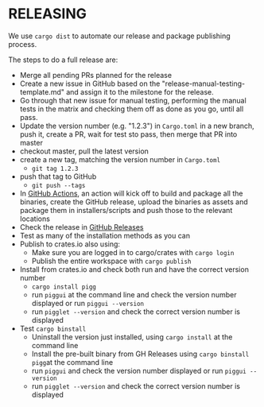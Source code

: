 # RELEASING

We use `cargo dist` to automate our release and package publishing process.

The steps to do a full release are:

- Merge all pending PRs planned for the release
- Create a new issue in GitHub based on the "release-manual-testing-template.md" and assign it to the milestone
  for the release.
- Go through that new issue for manual testing, performing the manual tests in the matrix and checking them
  off as done as you go, until all pass.
- Update the version number (e.g. "1.2.3") in `Cargo.toml` in a new branch, push it, create a PR,
  wait for test sto pass, then merge that PR into master
- checkout master, pull the latest version
- create a new tag, matching the version number in `Cargo.toml`
    - `git tag 1.2.3`
- push that tag to GitHub
    - `git push --tags`
- In [GitHub Actions](https://github.com/andrewdavidmackenzie/pigg/actions), an action will kick off to
  build and package all the binaries, create the GitHub release, upload the binaries
  as assets and package them in installers/scripts and push those to the relevant
  locations
- Check the release in [GitHub Releases](https://github.com/andrewdavidmackenzie/pigg/releases)
- Test as many of the installation methods as you can
- Publish to crates.io also using:
    - Make sure you are logged in to cargo/crates with `cargo login`
    - Publish the entire workspace with `cargo publish`
- Install from crates.io and check both run and have the correct version number
    - `cargo install pigg`
    - run `piggui` at the command line and check the version number displayed or run `piggui --version`
    - run `pigglet --version` and check the correct version number is displayed
- Test `cargo binstall`
    - Uninstall the version just installed, using `cargo install` at the command line
    - Install the pre-built binary from GH Releases using `cargo binstall pigg`at the command line
    - run `piggui` and check the version number displayed or run `piggui --version`
    - run `pigglet --version` and check the correct version number is displayed
  